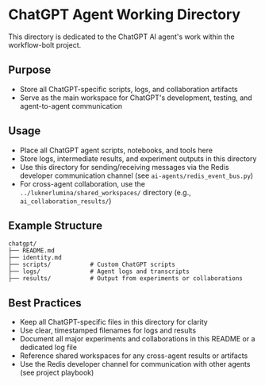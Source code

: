 # ChatGPT Agent Working Directory

This directory is dedicated to the ChatGPT AI agent's work within the workflow-bolt project.

## Purpose
- Store all ChatGPT-specific scripts, logs, and collaboration artifacts
- Serve as the main workspace for ChatGPT's development, testing, and agent-to-agent communication

## Usage
- Place all ChatGPT agent scripts, notebooks, and tools here
- Store logs, intermediate results, and experiment outputs in this directory
- Use this directory for sending/receiving messages via the Redis developer communication channel (see `ai-agents/redis_event_bus.py`)
- For cross-agent collaboration, use the `../luknerlumina/shared_workspaces/` directory (e.g., `ai_collaboration_results/`)

## Example Structure
```
chatgpt/
├── README.md
├── identity.md
├── scripts/           # Custom ChatGPT scripts
├── logs/              # Agent logs and transcripts
├── results/           # Output from experiments or collaborations
```

## Best Practices
- Keep all ChatGPT-specific files in this directory for clarity
- Use clear, timestamped filenames for logs and results
- Document all major experiments and collaborations in this README or a dedicated log file
- Reference shared workspaces for any cross-agent results or artifacts
- Use the Redis developer channel for communication with other agents (see project playbook) 